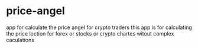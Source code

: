 # price-angel
app for calculate the price angel for crypto traders
this app is for calculating the price loction for forex or stocks or crypto chartes witout complex caculations
